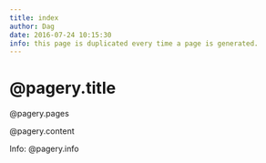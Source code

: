 ```yaml
---
title: index
author: Dag
date: 2016-07-24 10:15:30
info: this page is duplicated every time a page is generated.
---
```


# @pagery.title

@pagery.pages

@pagery.content

Info: @pagery.info